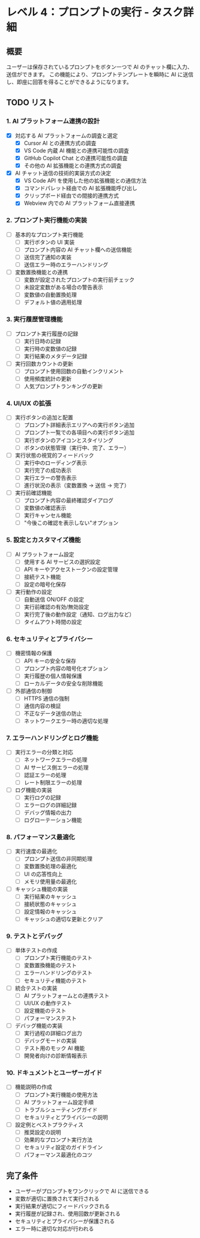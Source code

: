 # レベル 4：プロンプトの実行 - タスク詳細

## 概要

ユーザーは保存されているプロンプトをボタン一つで AI のチャット欄に入力、送信ができます。
この機能により、プロンプトテンプレートを瞬時に AI に送信し、即座に回答を得ることができるようになります。

## TODO リスト

### 1. AI プラットフォーム連携の設計

- [x] 対応する AI プラットフォームの調査と選定
  - [x] Cursor AI との連携方式の調査
  - [x] VS Code 内蔵 AI 機能との連携可能性の調査
  - [x] GitHub Copilot Chat との連携可能性の調査
  - [x] その他の AI 拡張機能との連携方式の調査
- [x] AI チャット送信の技術的実装方式の決定
  - [x] VS Code API を使用した他の拡張機能との通信方法
  - [x] コマンドパレット経由での AI 拡張機能呼び出し
  - [x] クリップボード経由での間接的連携方式
  - [x] Webview 内での AI プラットフォーム直接連携

### 2. プロンプト実行機能の実装

- [ ] 基本的なプロンプト実行機能
  - [ ] 実行ボタンの UI 実装
  - [ ] プロンプト内容の AI チャット欄への送信機能
  - [ ] 送信完了通知の実装
  - [ ] 送信エラー時のエラーハンドリング
- [ ] 変数置換機能との連携
  - [ ] 変数が設定されたプロンプトの実行前チェック
  - [ ] 未設定変数がある場合の警告表示
  - [ ] 変数値の自動置換処理
  - [ ] デフォルト値の適用処理

### 3. 実行履歴管理機能

- [ ] プロンプト実行履歴の記録
  - [ ] 実行日時の記録
  - [ ] 実行時の変数値の記録
  - [ ] 実行結果のメタデータ記録
- [ ] 実行回数カウントの更新
  - [ ] プロンプト使用回数の自動インクリメント
  - [ ] 使用頻度統計の更新
  - [ ] 人気プロンプトランキングの更新

### 4. UI/UX の拡張

- [ ] 実行ボタンの追加と配置
  - [ ] プロンプト詳細表示エリアへの実行ボタン追加
  - [ ] プロンプト一覧での各項目への実行ボタン追加
  - [ ] 実行ボタンのアイコンとスタイリング
  - [ ] ボタンの状態管理（実行中、完了、エラー）
- [ ] 実行状態の視覚的フィードバック
  - [ ] 実行中のローディング表示
  - [ ] 実行完了の成功表示
  - [ ] 実行エラーの警告表示
  - [ ] 進行状況の表示（変数置換 → 送信 → 完了）
- [ ] 実行前確認機能
  - [ ] プロンプト内容の最終確認ダイアログ
  - [ ] 変数値の確認表示
  - [ ] 実行キャンセル機能
  - [ ] "今後この確認を表示しない"オプション

### 5. 設定とカスタマイズ機能

- [ ] AI プラットフォーム設定
  - [ ] 使用する AI サービスの選択設定
  - [ ] API キーやアクセストークンの設定管理
  - [ ] 接続テスト機能
  - [ ] 設定の暗号化保存
- [ ] 実行動作の設定
  - [ ] 自動送信 ON/OFF の設定
  - [ ] 実行前確認の有効/無効設定
  - [ ] 実行完了後の動作設定（通知、ログ出力など）
  - [ ] タイムアウト時間の設定

### 6. セキュリティとプライバシー

- [ ] 機密情報の保護
  - [ ] API キーの安全な保存
  - [ ] プロンプト内容の暗号化オプション
  - [ ] 実行履歴の個人情報保護
  - [ ] ローカルデータの安全な削除機能
- [ ] 外部通信の制御
  - [ ] HTTPS 通信の強制
  - [ ] 通信内容の検証
  - [ ] 不正なデータ送信の防止
  - [ ] ネットワークエラー時の適切な処理

### 7. エラーハンドリングとログ機能

- [ ] 実行エラーの分類と対応
  - [ ] ネットワークエラーの処理
  - [ ] AI サービス側エラーの処理
  - [ ] 認証エラーの処理
  - [ ] レート制限エラーの処理
- [ ] ログ機能の実装
  - [ ] 実行ログの記録
  - [ ] エラーログの詳細記録
  - [ ] デバッグ情報の出力
  - [ ] ログローテーション機能

### 8. パフォーマンス最適化

- [ ] 実行速度の最適化
  - [ ] プロンプト送信の非同期処理
  - [ ] 変数置換処理の最適化
  - [ ] UI の応答性向上
  - [ ] メモリ使用量の最適化
- [ ] キャッシュ機能の実装
  - [ ] 実行結果のキャッシュ
  - [ ] 接続状態のキャッシュ
  - [ ] 設定情報のキャッシュ
  - [ ] キャッシュの適切な更新とクリア

### 9. テストとデバッグ

- [ ] 単体テストの作成
  - [ ] プロンプト実行機能のテスト
  - [ ] 変数置換機能のテスト
  - [ ] エラーハンドリングのテスト
  - [ ] セキュリティ機能のテスト
- [ ] 統合テストの実装
  - [ ] AI プラットフォームとの連携テスト
  - [ ] UI/UX の動作テスト
  - [ ] 設定機能のテスト
  - [ ] パフォーマンステスト
- [ ] デバッグ機能の実装
  - [ ] 実行過程の詳細ログ出力
  - [ ] デバッグモードの実装
  - [ ] テスト用のモック AI 機能
  - [ ] 開発者向けの診断情報表示

### 10. ドキュメントとユーザーガイド

- [ ] 機能説明の作成
  - [ ] プロンプト実行機能の使用方法
  - [ ] AI プラットフォーム設定手順
  - [ ] トラブルシューティングガイド
  - [ ] セキュリティとプライバシーの説明
- [ ] 設定例とベストプラクティス
  - [ ] 推奨設定の説明
  - [ ] 効果的なプロンプト実行方法
  - [ ] セキュリティ設定のガイドライン
  - [ ] パフォーマンス最適化のコツ

## 完了条件

- ユーザーがプロンプトをワンクリックで AI に送信できる
- 変数が適切に置換されて実行される
- 実行結果が適切にフィードバックされる
- 実行履歴が記録され、使用回数が更新される
- セキュリティとプライバシーが保護される
- エラー時に適切な対応が行われる
